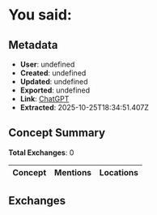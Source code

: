 # **You said:**

## Metadata

- **User**: undefined
- **Created**: undefined
- **Updated**: undefined
- **Exported**: undefined
- **Link**: [ChatGPT](undefined)
- **Extracted**: 2025-10-25T18:34:51.407Z

## Concept Summary

**Total Exchanges**: 0

| Concept | Mentions | Locations |
|---------|----------|----------|

## Exchanges

